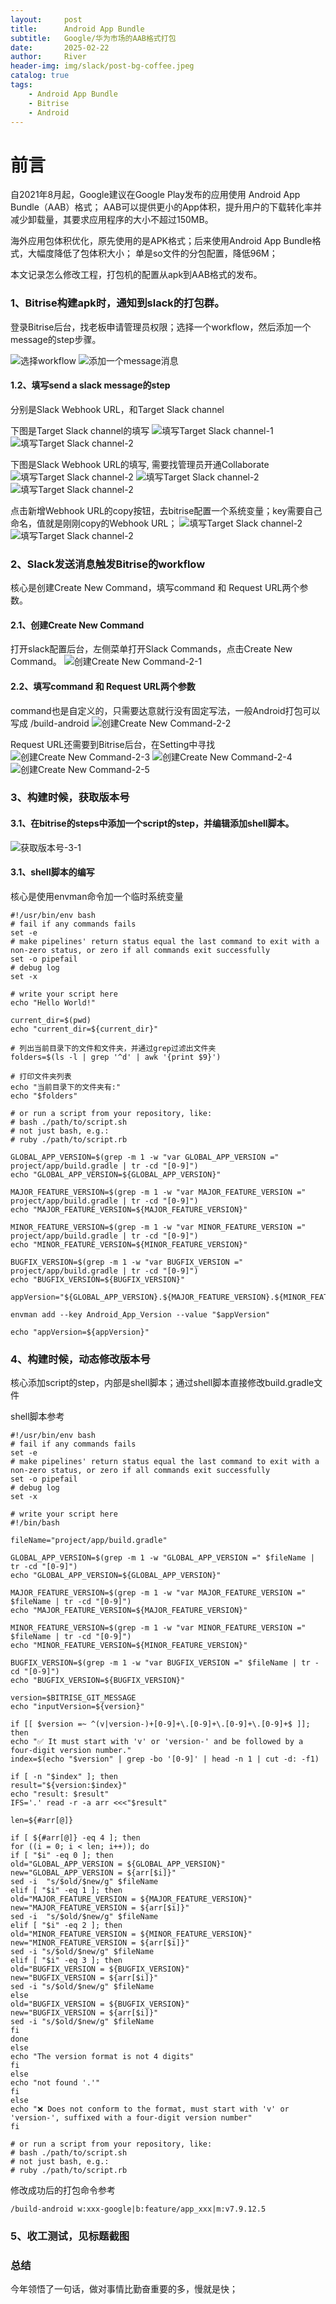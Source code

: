 ```yaml
---
layout:     post
title:      Android App Bundle
subtitle:   Google/华为市场的AAB格式打包
date:       2025-02-22
author:     River
header-img: img/slack/post-bg-coffee.jpeg
catalog: true
tags:
    - Android App Bundle
    - Bitrise
    - Android
--- 
```


# 前言
自2021年8月起，Google建议在Google Play发布的应用使用 Android App Bundle（AAB）格式；
AAB可以提供更小的App体积，提升用户的下载转化率并减少卸载量，其要求应用程序的大小不超过150MB。


海外应用包体积优化，原先使用的是APK格式；后来使用Android App Bundle格式，大幅度降低了包体积大小；
单是so文件的分包配置，降低96M；

本文记录怎么修改工程，打包机的配置从apk到AAB格式的发布。


### 1、Bitrise构建apk时，通知到slack的打包群。

登录Bitrise后台，找老板申请管理员权限；选择一个workflow，然后添加一个message的step步骤。

![选择workflow](/img/slack/bitrise_1_1.jpg)
![添加一个message消息](/img/slack/bitrise_1_2.jpg)



#### 1.2、填写send a slack message的step
分别是Slack Webhook URL，和Target Slack channel

下图是Target Slack channel的填写
![填写Target Slack channel-1](/img/slack/bitrise_1_3_1.jpg)
![填写Target Slack channel-2](/img/slack/bitrise_1_3_2.jpg)

下图是Slack Webhook URL的填写, 需要找管理员开通Collaborate
![填写Target Slack channel-2](/img/slack/bitrise_1_4_1.jpg)
![填写Target Slack channel-2](/img/slack/bitrise_1_4_2.jpg)
![填写Target Slack channel-2](/img/slack/bitrise_1_4_3.jpg)

点击新增Webhook URL的copy按钮，去bitrise配置一个系统变量；key需要自己命名，值就是刚刚copy的Webhook URL；
![填写Target Slack channel-2](/img/slack/bitrise_1_4_4.jpg)
![填写Target Slack channel-2](/img/slack/bitrise_1_4_5.jpg)

### 2、Slack发送消息触发Bitrise的workflow

核心是创建Create New Command，填写command 和 Request URL两个参数。

#### 2.1、创建Create New Command

打开slack配置后台，左侧菜单打开Slack Commands，点击Create New Command。
![创建Create New Command-2-1](/img/slack/bitrise_2_1.jpg)


#### 2.2、填写command 和 Request URL两个参数
command也是自定义的，只需要达意就行没有固定写法，一般Android打包可以写成 /build-android
![创建Create New Command-2-2](/img/slack/bitrise_2_2.jpg)

Request URL还需要到Bitrise后台，在Setting中寻找
![创建Create New Command-2-3](/img/slack/bitrise_2_3.jpg)
![创建Create New Command-2-4](/img/slack/bitrise_2_4.jpg)
![创建Create New Command-2-5](/img/slack/bitrise_2_5.jpg)


### 3、构建时候，获取版本号

#### 3.1、在bitrise的steps中添加一个script的step，并编辑添加shell脚本。

![获取版本号-3-1](/img/slack/bitrise_3_1.jpg)

#### 3.1、shell脚本的编写

核心是使用envman命令加一个临时系统变量

```
#!/usr/bin/env bash
# fail if any commands fails
set -e
# make pipelines' return status equal the last command to exit with a non-zero status, or zero if all commands exit successfully
set -o pipefail
# debug log
set -x

# write your script here
echo "Hello World!"

current_dir=$(pwd)
echo "current_dir=${current_dir}"

# 列出当前目录下的文件和文件夹，并通过grep过滤出文件夹
folders=$(ls -l | grep '^d' | awk '{print $9}')

# 打印文件夹列表
echo "当前目录下的文件夹有:"
echo "$folders"

# or run a script from your repository, like:
# bash ./path/to/script.sh
# not just bash, e.g.:
# ruby ./path/to/script.rb

GLOBAL_APP_VERSION=$(grep -m 1 -w "var GLOBAL_APP_VERSION ="  project/app/build.gradle | tr -cd "[0-9]")
echo "GLOBAL_APP_VERSION=${GLOBAL_APP_VERSION}"

MAJOR_FEATURE_VERSION=$(grep -m 1 -w "var MAJOR_FEATURE_VERSION =" project/app/build.gradle | tr -cd "[0-9]")
echo "MAJOR_FEATURE_VERSION=${MAJOR_FEATURE_VERSION}"

MINOR_FEATURE_VERSION=$(grep -m 1 -w "var MINOR_FEATURE_VERSION =" project/app/build.gradle | tr -cd "[0-9]")
echo "MINOR_FEATURE_VERSION=${MINOR_FEATURE_VERSION}"

BUGFIX_VERSION=$(grep -m 1 -w "var BUGFIX_VERSION =" project/app/build.gradle | tr -cd "[0-9]")
echo "BUGFIX_VERSION=${BUGFIX_VERSION}"

appVersion="${GLOBAL_APP_VERSION}.${MAJOR_FEATURE_VERSION}.${MINOR_FEATURE_VERSION}.${BUGFIX_VERSION}"

envman add --key Android_App_Version --value "$appVersion"

echo "appVersion=${appVersion}"
```

### 4、构建时候，动态修改版本号
核心添加script的step，内部是shell脚本；通过shell脚本直接修改build.gradle文件

shell脚本参考
```
#!/usr/bin/env bash
# fail if any commands fails
set -e
# make pipelines' return status equal the last command to exit with a non-zero status, or zero if all commands exit successfully
set -o pipefail
# debug log
set -x

# write your script here
#!/bin/bash

fileName="project/app/build.gradle"

GLOBAL_APP_VERSION=$(grep -m 1 -w "GLOBAL_APP_VERSION =" $fileName | tr -cd "[0-9]")
echo "GLOBAL_APP_VERSION=${GLOBAL_APP_VERSION}"

MAJOR_FEATURE_VERSION=$(grep -m 1 -w "var MAJOR_FEATURE_VERSION =" $fileName | tr -cd "[0-9]")
echo "MAJOR_FEATURE_VERSION=${MAJOR_FEATURE_VERSION}"

MINOR_FEATURE_VERSION=$(grep -m 1 -w "var MINOR_FEATURE_VERSION =" $fileName | tr -cd "[0-9]")
echo "MINOR_FEATURE_VERSION=${MINOR_FEATURE_VERSION}"

BUGFIX_VERSION=$(grep -m 1 -w "var BUGFIX_VERSION =" $fileName | tr -cd "[0-9]")
echo "BUGFIX_VERSION=${BUGFIX_VERSION}"

version=$BITRISE_GIT_MESSAGE
echo "inputVersion=${version}"

if [[ $version =~ ^(v|version-)+[0-9]+\.[0-9]+\.[0-9]+\.[0-9]+$ ]]; then
echo "✅ It must start with 'v' or 'version-' and be followed by a four-digit version number."
index=$(echo "$version" | grep -bo '[0-9]' | head -n 1 | cut -d: -f1)

if [ -n "$index" ]; then
result="${version:$index}"
echo "result: $result"
IFS='.' read -r -a arr <<<"$result"

len=${#arr[@]}

if [ ${#arr[@]} -eq 4 ]; then
for ((i = 0; i < len; i++)); do
if [ "$i" -eq 0 ]; then
old="GLOBAL_APP_VERSION = ${GLOBAL_APP_VERSION}"
new="GLOBAL_APP_VERSION = ${arr[$i]}"
sed -i  "s/$old/$new/g" $fileName
elif [ "$i" -eq 1 ]; then
old="MAJOR_FEATURE_VERSION = ${MAJOR_FEATURE_VERSION}"
new="MAJOR_FEATURE_VERSION = ${arr[$i]}"
sed -i  "s/$old/$new/g" $fileName
elif [ "$i" -eq 2 ]; then
old="MINOR_FEATURE_VERSION = ${MINOR_FEATURE_VERSION}"
new="MINOR_FEATURE_VERSION = ${arr[$i]}"
sed -i "s/$old/$new/g" $fileName
elif [ "$i" -eq 3 ]; then
old="BUGFIX_VERSION = ${BUGFIX_VERSION}"
new="BUGFIX_VERSION = ${arr[$i]}"
sed -i "s/$old/$new/g" $fileName
else
old="BUGFIX_VERSION = ${BUGFIX_VERSION}"
new="BUGFIX_VERSION = ${arr[$i]}"
sed -i "s/$old/$new/g" $fileName
fi
done
else
echo "The version format is not 4 digits"
fi
else
echo "not found '.'"
fi
else
echo "❌ Does not conform to the format, must start with 'v' or 'version-', suffixed with a four-digit version number"
fi

# or run a script from your repository, like:
# bash ./path/to/script.sh
# not just bash, e.g.:
# ruby ./path/to/script.rb
```


修改成功后的打包命令参考
```
/build-android w:xxx-google|b:feature/app_xxx|m:v7.9.12.5
```

### 5、收工测试，见标题截图

### 总结 
今年领悟了一句话，做对事情比勤奋重要的多，慢就是快；





